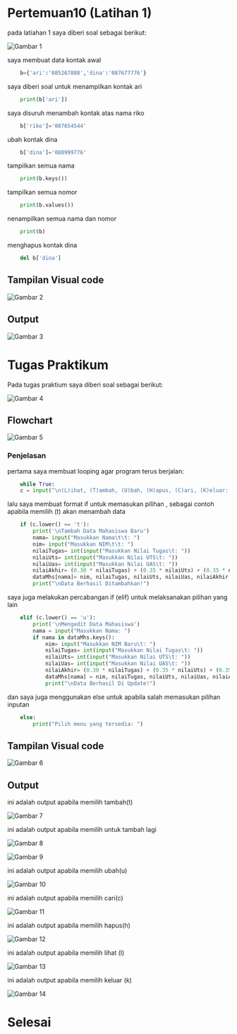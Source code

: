 # Pertemuan10 (Latihan 1)

pada latiahan 1 saya diberi soal sebagai berikut: 

![Gambar 1](gambar/Latihan1.png)

saya membuat data kontak awal
````py
    b={'ari':'085267888','dina':'087677776'}
````

saya diberi soal untuk menampilkan kontak ari
````py
    print(b['ari'])
````

saya disuruh menambah kontak atas nama riko
````py
    b['riko']='087654544'
````

ubah kontak dina
````py
    b['dina']='088999776'
````

tampilkan semua nama
````py
    print(b.keys())
````

tampilkan semua nomor
````py
    print(b.values())
````

nenampilkan semua nama dan nomor
````py
    print(b)
````

menghapus kontak dina
````py
    del b['dina']
````

## Tampilan Visual code 

![Gambar 2](gambar/TampilanLatihan1.png)

## Output

![Gambar 3](gambar/OutputLatihan1.png)

# Tugas Praktikum 

Pada tugas praktium saya diberi soal sebagai berikut:

![Gambar 4](gambar/TugasPraktikum.png)

## Flowchart 

![Gambar 5](gambar/flowchart.png)

### Penjelasan 

pertama saya membuat looping agar program terus berjalan:
````py
    while True:
    c = input("\n(L)ihat, (T)ambah, (U)bah, (H)apus, (C)ari, (K)eluar: ")                                
````

lalu saya membuat format if untuk memasukan pilihan , sebagai contoh apabila memilih (t) akan menambah data
````py
    if (c.lower() == 't'):                                               
        print('\nTambah Data Mahasiswa Baru')
        nama= input("Masukkan Nama\t\t: ")                                        
        nim= input("Masukkan NIM\t\t: ")                                         
        nilaiTugas= int(input("Masukkan Nilai Tugas\t: "))                              
        nilaiUts= int(input("Masukkan Nilai UTS\t: "))                                   
        nilaiUas= int(input("Masukkan Nilai UAS\t: "))                                    
        nilaiAkhir= (0.30 * nilaiTugas) + (0.35 * nilaiUts) + (0.35 * nilaiUas)              
        dataMhs[nama]= nim, nilaiTugas, nilaiUts, nilaiUas, nilaiAkhir                         
        print("\nData Berhasil Ditambahkan!")
````

saya juga melakukan percabangan if (elif) untuk melaksanakan pilihan yang lain
````py
    elif (c.lower() == 'u'):                                                                    
        print('\nMengedit Data Mahasiswa')
        nama = input("Masukkan Nama: ")                                                         
        if nama in dataMhs.keys():                              
            nim= input("Masukkan NIM Baru\t: ")                              
            nilaiTugas= int(input("Masukkan Nilai Tugas\t: "))                           
            nilaiUts= int(input("Masukkan Nilai UTS\t: "))                           
            nilaiUas= int(input("Masukkan Nilai UAS\t: "))                           
            nilaiAkhir= (0.30 * nilaiTugas) + (0.35 * nilaiUts) + (0.35 * nilaiUas)          
            dataMhs[nama] = nim, nilaiTugas, nilaiUts, nilaiUas, nilaiAkhir                      
            print("\nData Berhasil Di Update!")
````

dan saya juga menggunakan else untuk apabila salah memasukan pilihan inputan
````py
    else:
        print("Pilih menu yang tersedia: ")                                                    
````

## Tampilan Visual code 

![Gambar 6](gambar/TampilanProgram1.png)

## Output
ini adalah output apabila memilih tambah(t) 

![Gambar 7](gambar/OutputT.png)

ini adalah output apabila memilih untuk tambah lagi 

![Gambar 8](gambar/Output2.png)

![Gambar 9](gambar/Output3.png)

ini adalah output apabila memilih ubah(u) 

![Gambar 10](gambar/OutputU.png)

ini adalah output apabila memilih cari(c)

![Gambar 11](gambar/OutputC.png)

ini adalah output apabila memilih hapus(h) 

![Gambar 12](gambar/OutputH.png)

ini adalah output apabila memilih lihat (l)

![Gambar 13](gambar/OutputL.png)

ini adalah output apabila memilih keluar (k) 

![Gambar 14](gambar/OutputK.png)


# Selesai